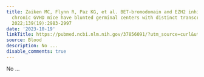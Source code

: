 ```yaml
---
title: Zaiken MC, Flynn R, Paz KG, et al. BET-bromodomain and EZH2 inhibitor-treated
  chronic GVHD mice have blunted germinal centers with distinct transcriptomes. Blood.
  2022;139(19):2983-2997
date: '2023-10-19'
linkTitle: https://pubmed.ncbi.nlm.nih.gov/37856091/?utm_source=curl&utm_medium=rss&utm_campaign=journals&utm_content=7603509&fc=None&ff=20231020180753&v=2.17.9.post6+86293ac
source: Blood
description: No ...
disable_comments: true
---
```

No ...
